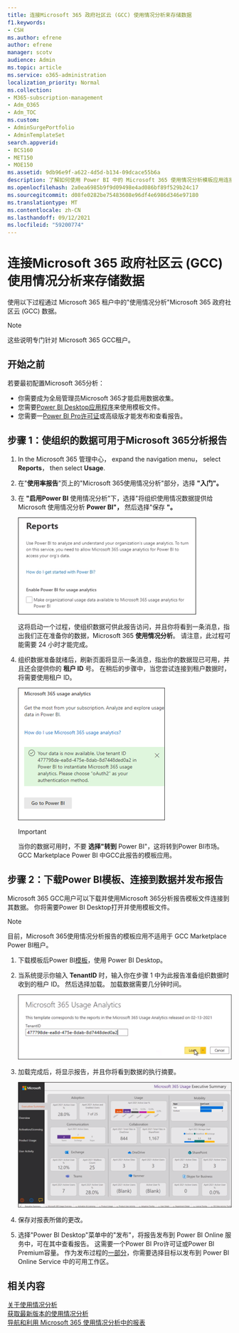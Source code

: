 ```yaml
---
title: 连接Microsoft 365 政府社区云 (GCC) 使用情况分析来存储数据
f1.keywords:
- CSH
ms.author: efrene
author: efrene
manager: scotv
audience: Admin
ms.topic: article
ms.service: o365-administration
localization_priority: Normal
ms.collection:
- M365-subscription-management
- Adm_O365
- Adm_TOC
ms.custom:
- AdminSurgePortfolio
- AdminTemplateSet
search.appverid:
- BCS160
- MET150
- MOE150
ms.assetid: 9db96e9f-a622-4d5d-b134-09dcace55b6a
description: 了解如何使用 Power BI 中的 Microsoft 365 使用情况分析模板应用连接到 Microsoft 365 政府社区云 (GCC) 租户Power BI。
ms.openlocfilehash: 2a0ea6985b9f9d09498e4ad086bf89f529b24c17
ms.sourcegitcommit: d08fe0282be75483608e96df4e6986d346e97180
ms.translationtype: MT
ms.contentlocale: zh-CN
ms.lasthandoff: 09/12/2021
ms.locfileid: "59200774"
---
```

# <a name="connect-to-microsoft-365-government-community-cloud-gcc-data-with-usage-analytics"></a>连接Microsoft 365 政府社区云 (GCC) 使用情况分析来存储数据

使用以下过程通过 Microsoft 365 租户中的"使用情况分析"Microsoft 365 政府社区云 (GCC) 数据。 

> [!NOTE]
> 这些说明专门针对 Microsoft 365 GCC租户。 

## <a name="before-you-begin"></a>开始之前

若要最初配置Microsoft 365分析： 

- 你需要成为全局管理员Microsoft 365才能启用数据收集。 
- 您需要[Power BI Desktop应用程序](https://powerbi.microsoft.com/en-us/desktop/)来使用模板文件。 
- 您需要一[Power BI Pro许可证](https://go.microsoft.com/fwlink/p/?linkid=845347)或高级版才能发布和查看报告。 

## <a name="step-1-make-you-organizations-data-available-for-the-microsoft-365-usage-analytics-report"></a>步骤 1：使组织的数据可用于Microsoft 365分析报告

1. In the Microsoft 365 管理中心， expand the navigation menu， select **Reports**， then select **Usage**. 
2. 在"**使用率报告**"页上的"Microsoft 365使用情况分析"部分，选择 **"入门"。** 
3. 在 **"启用Power BI** 使用情况分析"下，选择"将组织使用情况数据提供给 Microsoft 使用情况分析 **Power BI"，** 然后选择"保存 **"。**

    ![使租户数据可用。](../../media/usage-analytics/make-data-available.png) 



    这将启动一个过程，使组织数据可供此报告访问，并且你将看到一条消息，指出我们正在准备你的数据，Microsoft 365 **使用情况分析**。 请注意，此过程可能需要 24 小时才能完成。 

4. 组织数据准备就绪后，刷新页面将显示一条消息，指出你的数据现已可用，并且还会提供你的 **租户 ID** 号。 在稍后的步骤中，当您尝试连接到租户数据时，将需要使用租户 ID。 
 
    ![租户 ID。](../../media/usage-analytics/tenant-id-gcc.png) 
 
    > [!IMPORTANT]
    > 当你的数据可用时，不要 **选择"转到** Power BI"，这将转到Power BI市场。  GCC Marketplace Power BI 中GCC此报告的模板应用。  


## <a name="step-2-download-the-power-bi-template-connect-to-your-data-and-publish-the-report"></a>步骤 2：下载Power BI模板、连接到数据并发布报告

Microsoft 365 GCC用户可以下载并使用Microsoft 365分析报告模板文件连接到其数据。 你将需要Power BI Desktop打开并使用模板文件。 

 > [!NOTE]
 > 目前，Microsoft 365使用情况分析报告的模板应用不适用于 GCC Marketplace Power BI租户。  

1. 下载模板后Power BI[模板](https://download.microsoft.com/download/7/8/2/782ba8a7-8d89-4958-a315-dab04c3b620c/Microsoft%20365%20Usage%20Analytics.pbit)，使用 Power BI Desktop。 
2. 当系统提示你输入 **TenantID** 时，输入你在步骤 1 中为此报告准备组织数据时收到的租户 ID。 然后选择加载。 加载数据需要几分钟时间。 

    ![输入租户 ID。](../../media/usage-analytics/add-tenant-id.png) 



3. 加载完成后，将显示报告，并且你将看到数据的执行摘要。 

    ![执行摘要。](../../media/usage-analytics/exec-summary.png) 
 

4. 保存对报表所做的更改。 
5. 选择"Power BI Desktop"菜单中的"发布"，将报告发布到 Power BI Online 服务中，可在其中查看报告。 这需要一个Power BI Pro许可证或Power BI Premium容量。 作为发布过程的[一部分](/power-bi/create-reports/desktop-upload-desktop-files#to-publish-a-power-bi-desktop-dataset-and-reports)，你需要选择目标以发布到 Power BI Online Service 中的可用工作区。

## <a name="related-content"></a>相关内容

[关于使用情况分析](usage-analytics.md) </br>
[获取最新版本的使用情况分析](get-the-latest-version-of-usage-analytics.md) </br>
[导航和利用 Microsoft 365 使用情况分析中的报表](navigate-and-utilize-reports.md) </br>